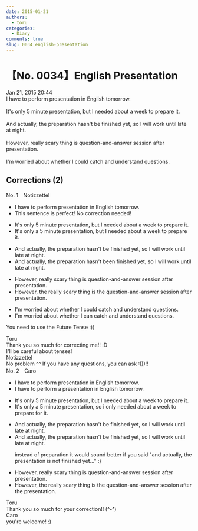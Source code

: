 ```yaml
---
date: 2015-01-21
authors:
  - toru
categories:
  - Diary
comments: true
slug: 0034_english-presentation
---
```


# 【No. 0034】English Presentation
<div class="date">Jan 21, 2015 20:44</div>
<div id="post"><div id="body_show_ori">
I have to perform presentation in English tomorrow.<br/><br/>It's only 5 minute presentation, but I needed about a week to prepare it.<br/><br/>And actually, the preparation hasn't be finished yet, so I will work until late at night.<br/><br/>However, really scary thing is question-and-answer session after presentation.<br/><br/>I'm worried about whether I could catch and understand questions.
</div></div>

<!-- more -->


## Corrections (2)
<div id="block"><div class="first_name"> No. 1　<span class="just_name">Notizzettel</span></div><div id="block2">
<ul class="correction_field">
<li class="incorrect">I have to perform presentation in English tomorrow.</li>
<li class="corrected perfect">This sentence is perfect! No correction needed!</li>
</ul>
<ul class="correction_field">
<li class="incorrect">It's only 5 minute presentation, but I needed about a week to prepare it.</li>
<li class="corrected correct">
It's only <span class="f_blue">a</span> 5 minute presentation, but I need<span class="sline">ed</span> about a week to prepare it.
</li>
</ul>
<ul class="correction_field">
<li class="incorrect">And actually, the preparation hasn't be finished yet, so I will work until late at night.</li>
<li class="corrected correct">
And actually, the preparation hasn't be<span class="f_blue">en</span> finished yet, so I will work until late at night.
</li>
</ul>
<ul class="correction_field">
<li class="incorrect">However, really scary thing is question-and-answer session after presentation.</li>
<li class="corrected correct">
However, <span class="f_blue">the</span> really scary thing is <span class="f_blue">the</span> question-and-answer session after presentation.
</li>
</ul>
<ul class="correction_field">
<li class="incorrect">I'm worried about whether I could catch and understand questions.</li>
<li class="corrected correct">
I'm worried about whether I <span class="f_blue">can</span> catch and understand questions.
</li>
</ul>
<p class="comment_small">
 You need to use the Future Tense :))
</p>

</div><div class="name"><span class="just_name">Toru</span><br>
Thank you so much for correcting me!! :D<br/>I'll be careful about tenses!
</div>
<div class="name"><span class="just_name">Notizzettel</span><br>
No problem ^^ If you have any questions, you can ask :)))!!
</div>
</div>
<div id="block"><div class="first_name"> No. 2　<span class="just_name">Caro</span></div><div id="block2">
<ul class="correction_field">
<li class="incorrect">I have to perform presentation in English tomorrow.</li>
<li class="corrected correct">
I have to perform <span class="f_blue">a </span>presentation in English tomorrow.
</li>
</ul>
<ul class="correction_field">
<li class="incorrect">It's only 5 minute presentation, but I needed about a week to prepare it.</li>
<li class="corrected correct">
It's <span class="sline">only</span> <span class="f_blue">a </span>5 minute presentation, <span class="f_blue">so i only</span> needed about a week to prepare <span class="f_blue">for </span>it.
</li>
</ul>
<ul class="correction_field">
<li class="incorrect">And actually, the preparation hasn't be finished yet, so I will work until late at night.</li>
<li class="corrected correct">
And actually, the <span class="f_blue">preparation</span> hasn't be finished yet, so I will work until late at night.
<p class="correction_comment">instead of preparation it would sound better if you said "and actually, the presentation is not finished yet..." :)</p>
</li>
</ul>
<ul class="correction_field">
<li class="incorrect">However, really scary thing is question-and-answer session after presentation.</li>
<li class="corrected correct">
However, <span class="f_blue">the </span>really scary thing is <span class="f_blue">the </span>question-and-answer session after <span class="f_blue">the </span>presentation.
</li>
</ul>
</div><div class="name"><span class="just_name">Toru</span><br>
Thank you so much for your correction!! (^-^)
</div>
<div class="name"><span class="just_name">Caro</span><br>
you're welcome! :)
</div>
</div>
